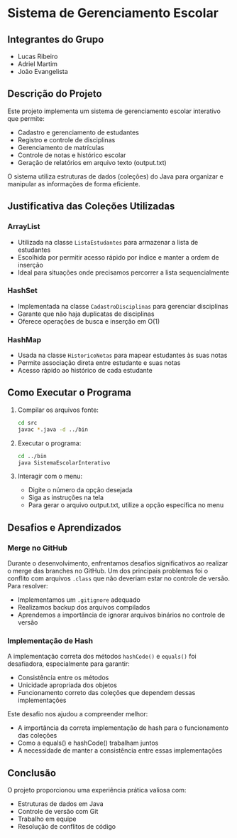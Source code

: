 # Sistema de Gerenciamento Escolar

## Integrantes do Grupo
- Lucas Ribeiro
- Adriel Martim
- João Evangelista

## Descrição do Projeto
Este projeto implementa um sistema de gerenciamento escolar interativo que permite:
- Cadastro e gerenciamento de estudantes
- Registro e controle de disciplinas
- Gerenciamento de matrículas
- Controle de notas e histórico escolar
- Geração de relatórios em arquivo texto (output.txt)

O sistema utiliza estruturas de dados (coleções) do Java para organizar e manipular as informações de forma eficiente.

## Justificativa das Coleções Utilizadas

### ArrayList
- Utilizada na classe `ListaEstudantes` para armazenar a lista de estudantes
- Escolhida por permitir acesso rápido por índice e manter a ordem de inserção
- Ideal para situações onde precisamos percorrer a lista sequencialmente

### HashSet
- Implementada na classe `CadastroDisciplinas` para gerenciar disciplinas
- Garante que não haja duplicatas de disciplinas
- Oferece operações de busca e inserção em O(1)

### HashMap
- Usada na classe `HistoricoNotas` para mapear estudantes às suas notas
- Permite associação direta entre estudante e suas notas
- Acesso rápido ao histórico de cada estudante

## Como Executar o Programa

1. Compilar os arquivos fonte:
   ```bash
   cd src
   javac *.java -d ../bin
   ```

2. Executar o programa:
   ```bash
   cd ../bin
   java SistemaEscolarInterativo
   ```

3. Interagir com o menu:
   - Digite o número da opção desejada
   - Siga as instruções na tela
   - Para gerar o arquivo output.txt, utilize a opção específica no menu

## Desafios e Aprendizados

### Merge no GitHub
Durante o desenvolvimento, enfrentamos desafios significativos ao realizar o merge das branches no GitHub. Um dos principais problemas foi o conflito com arquivos `.class` que não deveriam estar no controle de versão. Para resolver:
- Implementamos um `.gitignore` adequado
- Realizamos backup dos arquivos compilados
- Aprendemos a importância de ignorar arquivos binários no controle de versão

### Implementação de Hash
A implementação correta dos métodos `hashCode()` e `equals()` foi desafiadora, especialmente para garantir:
- Consistência entre os métodos
- Unicidade apropriada dos objetos
- Funcionamento correto das coleções que dependem dessas implementações

Este desafio nos ajudou a compreender melhor:
- A importância da correta implementação de hash para o funcionamento das coleções
- Como a equals() e hashCode() trabalham juntos
- A necessidade de manter a consistência entre essas implementações

## Conclusão
O projeto proporcionou uma experiência prática valiosa com:
- Estruturas de dados em Java
- Controle de versão com Git
- Trabalho em equipe
- Resolução de conflitos de código